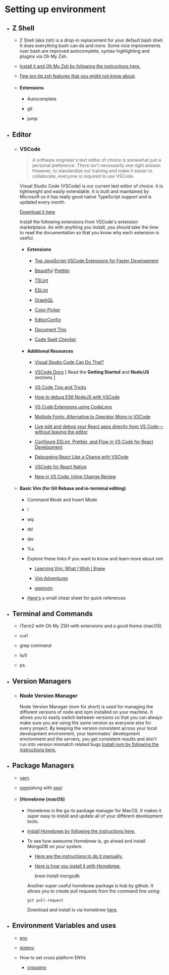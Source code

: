 # Setting up environment

- ## Z Shell

  - Z Shell (aka zsh) is a drop-in replacement for your default bash shell. It does everything bash can do and more. Some nice improvements over bash are improved autocomplete, syntax highlighting and plugins via Oh My Zsh.

  - [Install it and Oh My Zsh by following the instructions here.](https://github.com/robbyrussell/oh-my-zsh)

  - [Few pro tip zsh features that you might not know about](https://www.slideshare.net/jaguardesignstudio/why-zsh-is-cooler-than-your-shell-16194692).

  - #### Extensions

    - Autocomplete

    - git

    - jump

- ## Editor

  - ### VSCode

    > A software engineer's text editor of choice is somewhat just a personal preference. There isn't necessarily one right answer. However, to standardize our training and make it easier to collaborate, everyone is required to use VSCode.

    Visual Studio Code (VSCode) is our current text editor of choice. It is lightweight and easily extendable. It is built and maintained by Microsoft so it has really good native TypeScript support and is updated every month.

    [Download it here](https://code.visualstudio.com/)

    Install the following extensions from VSCode's extension marketplace. As with anything you install, you should take the time to read the documentation so that you know why each extension is useful.

    - #### Extensions

      - [Top JavaScript VSCode Extensions for Faster Development](https://codeburst.io/top-javascript-vscode-extensions-for-faster-development-c687c39596f5)

      - [Beautify](https://marketplace.visualstudio.com/items?itemName=HookyQR.beautify)/ [Prettier](https://marketplace.visualstudio.com/items?itemName=esbenp.prettier-vscode)

      - [TSLint](https://marketplace.visualstudio.com/items?itemName=eg2.tslint)

      - [ESLint](https://marketplace.visualstudio.com/items?itemName=dbaeumer.vscode-eslint)

      - [GraphQL](https://marketplace.visualstudio.com/items?itemName=kumar-harsh.graphql-for-vscode)

      - [Color Picker](https://marketplace.visualstudio.com/items?itemName=anseki.vscode-color)

      - [EditorConfig](https://marketplace.visualstudio.com/items?itemName=EditorConfig.EditorConfig)

      - [Document This](https://marketplace.visualstudio.com/items?itemName=joelday.docthis)

      - [Code Spell Checker](https://marketplace.visualstudio.com/items?itemName=streetsidesoftware.code-spell-checker)

    - #### Additional Resources

      - [Visual Studio Code Can Do That?](http://vscodecandothat.com/)

      - [VSCode Docs](https://code.visualstudio.com/docs) [ Read the **Getting Started** and **Node/JS** sections ]

      - [VS Code Tips and Tricks](https://code.visualstudio.com/docs/getstarted/tips-and-tricks)

      - [How to debug ES6 NodeJS with VSCode](https://medium.com/@katopz/how-to-debug-es6-nodejs-with-vscode-8d00bd6c4f94)

      - [VS Code Extensions using CodeLens](https://medium.com/@waderyan_/vs-code-extensions-using-codelens-f0f452b1dd8b)

      - [Multiple Fonts: Alternative to Operator Mono in VSCode](https://medium.com/@zamamohammed/multiple-fonts-alternative-to-operator-mono-in-vscode-7745b52120a0)

      - [Live edit and debug your React apps directly from VS Code — without leaving the editor](https://medium.com/@auchenberg/live-edit-and-debug-your-react-apps-directly-from-vs-code-without-leaving-the-editor-3da489ed905f)

      - [Configure ESLint, Prettier, and Flow in VS Code for React Development](https://hackernoon.com/configure-eslint-prettier-and-flow-in-vs-code-for-react-development-c9d95db07213)

      - [Debugging React Like a Champ with VSCode](https://hackernoon.com/debugging-react-like-a-champ-with-vscode-66281760037)

      - [VSCode for React Native](https://medium.com/react-native-training/vscode-for-react-native-526ec4a368ce)

      - [New in VS Code: Inline Change Review](https://medium.com/fhinkel/new-in-vs-code-inline-change-review-d43df04ea264)

  - #### Basic Vim (for Git Rebase and in-terminal editing)

    - Command Mode and Insert Mode

    - !

    - wq

    - dd

    - dw

    - %s

    - Explore these links if you want to know and learn more about vim

      - [Learning Vim: What I Wish I Knew](https://medium.freecodecamp.org/learn-linux-vim-basic-features-19134461ab85)

      - [Vim Adventures](https://vim-adventures.com/)

      - [openvim](http://www.openvim.com/tutorial.html)

    - [Here's](https://vim.rtorr.com/) a small cheat sheet for quick references

- ## Terminal and Commands

  - iTerm2 with Oh My ZSH with extensions and a good theme (macOS)

  - curl

  - grep command

  - ls/ll

  - ps

- ## Version Managers

  - ### Node Version Manager

    Node Version Manager (nvm for short) is used for managing the different versions of node and npm installed on your machine. It allows you to easily switch between versions so that you can always make sure you are using the same version as everyone else for every project. By keeping the version consistent across your local development environment, your teammates' development environment and the servers, you get consistent results and don't run into version mismatch related bugs.[Install nvm by following the instructions here.](https://github.com/creationix/nvm)

- ## Package Managers

  - [yarn](https://yarnpkg.com/lang/en/)

  - [npm](https://docs.npmjs.com/getting-started/what-is-npm)(along with [npx](https://medium.com/@maybekatz/introducing-npx-an-npm-package-runner-55f7d4bd282b))

  - #### [Homebrew (macOS)

    - Homebrew is the go-to package manager for MacOS. It makes it super easy to install and update all of your different development tools.

    - [Install Homebrew by following the instructions here.](https://brew.sh/)

    - To see how awesome Homebrew is, go ahead and install MongoDB on your system.

      - [Here are the instructions to do it manually.](https://docs.mongodb.com/manual/tutorial/install-mongodb-on-os-x/#install-mongodb-community-edition-manually)

      - [Here is how you install it with Homebrew.](https://docs.mongodb.com/manual/tutorial/install-mongodb-on-os-x/#install-mongodb-community-edition-with-homebrew)

          brew install mongodb

      Another super useful homebrew package is hub by github. It allows you to create pull requests from the command line using:

          git pull-request

      Download and install is via homebrew [here](https://hub.github.com/).

- ## Environment Variables and uses

  - [env](https://medium.freecodecamp.org/heres-how-you-can-actually-use-node-environment-variables-8fdf98f53a0a)

  - [dotenv](https://github.com/motdotla/dotenv)

  - How to set cross platform ENVs

    - [crossenv](https://github.com/kentcdodds/cross-env)
